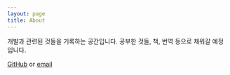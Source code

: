 ```yaml
---
layout: page
title: About
---
```


개발과 관련된 것들을 기록하는 공간입니다.
공부한 것들, 책, 번역 등으로 채워갈 예정입니다.

[GitHub](https://github.com/seon54) or [email](seonhyeongpark54@gmail.com)


